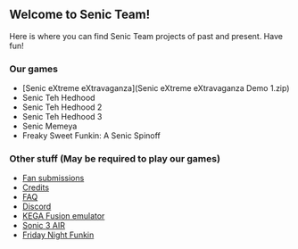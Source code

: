 ## Welcome to Senic Team!

Here is where you can find Senic Team projects of past and present. Have fun!

### Our games

* [Senic eXtreme eXtravaganza](Senic eXtreme eXtravaganza Demo 1.zip)
* Senic Teh Hedhood
* Senic Teh Hedhood 2
* Senic Teh Hedhood 3
* Senic Memeya
* Freaky Sweet Funkin: A Senic Spinoff

### Other stuff (May be required to play our games)

* [Fan submissions](https://thekingdudidly.github.io/SenicTeam.io-Fan-submissions/)
* [Credits](https://thekingdudidly.github.io/SenicTeam.io-Credits/)
* [FAQ](https://thekingdudidly.github.io/SenicTeam.io-FAQ/)
* [Discord](https://discord.gg/wjzF7NArAn)
* [KEGA Fusion emulator](https://www.carpeludum.com/kega-fusion/)
* [Sonic 3 AIR](https://sonic3air.org/)
* [Friday Night Funkin](https://ninja-muffin24.itch.io/funkin/)
